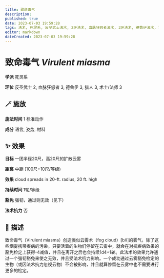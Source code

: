 ```yaml
---
title: 致命毒气
description: 
published: true
date: 2023-07-03 19:59:28
tags: 法术, 死灵系, 反圣武士法术, 2环法术, 血脉狂怒者法术, 3环法术, 德鲁伊法术, 猎人法术, 术士/法师法术
editor: markdown
dateCreated: 2023-07-03 19:59:28
---
```


# **致命毒气** *Virulent miasma*

**学派** 死灵系 

**环位** 反圣武士 2, 血脉狂怒者 3, 德鲁伊 3, 猎人 3, 术士/法师 3

## 🪄 施放

**施法时间** 1 标准动作

**成分** 语言, 姿势, 材料

## ✨ 效果 

**目标** 一团半径20尺，高20尺的扩散云雾 

**距离** 中距 (100尺+10尺/等级) 

**效果** cloud spreads in 20-ft. radius, 20 ft. high 

**持续时间** 1轮/等级 

**豁免** 强韧，通过则无效（见下）

**法术抗力** 否

## 📖 描述

致命毒气（Virulent miasma）创造类似云雾术（fog cloud）[b/i]的雾气，除了这些烟雾携带疾病的污染。只要活着的生物们停留在云雾中，就会在对抗疾病效果的豁免检定上获得-4减值，并且在离开之后也会持续1d4+1轮。此法术的效果允许通过一个强韧豁免来使之无效，并且受法术抗力影响。一个成功通过云雾豁免检定的生物（或因法术抗力忽视云物）不会被影响，并且就算停留在云雾中也不需要进行更多的检定。
    